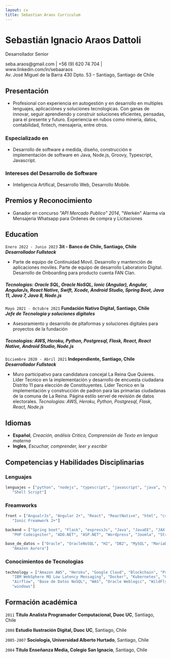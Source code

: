 ```yaml
---
layout: cv
title: Sebastian Araos Curriculum
---
```

# Sebastián Ignacio Araos Dattoli
Desarrollador Senior

<div id="webaddress">
seba.araos@gmail.com | +56 (9) 620 74 704
 | www.linkedin.com/in/sebaaraos
<br>
Av. José Miguel de la Barra 430 Dpto. 53 – Santiago, Santiago de Chile
</div>


## Presentación

- Profesional con experiencia en autogestión y en desarrollo en multiples lenguajes, aplicaciónes y soluciones tecnologicas. Con ganas de innovar, seguir aprendiendo y construir soluciones eficientes, pensadas, para el presente y futuro. Experiencia en rubos como mineria, datos, contabilidad, fintech, mensajeria, entre otros.


### Especializado en

- Desarrollo de software a medida, diseño, construcción e implementación de software en Java, Node.js, Groovy, Typescript, Javascript.


### Intereses del Desarrollo de Software

- Inteligencia Artifical, Desarrollo Web, Desarrollo Mobile.


## Premios y Reconocimiento

- Ganador en concurso *"API Mercado Publico" 2014*, "Werkén" Alarma vía Mensajeria Whatsapp para Ordenes de compra y Licitaciones



## Education

`Enero 2022 - Junio 2023`
__3it - Banco de Chile, Santiago, Chile__
<br>***Desarrollador Fullstack***
- Parte de equipo de Continuidad Movil. Desarrollo y mantención de aplicaciones moviles. Parte de equipo de desarrollo Laboratorio Digital. Desarrollo de Onboarding para producto cuenta FAN Clan.
##### Tecnologias: *Oracle SQL, Oracle NoSQL, Ionic (Angular), Angular, AngularJs, React Native, Swift, Xcode, Android Studio, Spring Boot, Java 11, Java 7, Java 8, Node.js*

`Mayo 2021 - Octubre 2021`
__Fundación Nativo Digital, Santiago, Chile__
<br>***Jefe de Tecnologia y soluciones digitales***
- Asesoramiento y desarrollo de pltaformas y soluciones digitales para proyectos de la fundación 
##### *Tecnologias: AWS, Heroku, Python, Postgresql, Flask, React, React Native, Android Studio, Node.js*

`Diciembre 2020 - Abril 2021`
__Independiente, Santiago, Chile__
<br>***Desarrollador Fullstack***
- Muro participativo para candidatura concejal La Reina Que Quieres.
Líder Tecnico en la implementación y desarrollo de encuesta ciudadana Distrito 11 para elección de Constituyentes.
Líder Tecnico en la implementación y construcción de padron para las primarias ciudadanas de la comuna de La Reina. Página estilo servel de revisión de datos electorales.
*Tecnologias: AWS, Heroku, Python, Postgresql, Flask, React, Node.js*

## Idiomas
- **Español**, *Creación, análisis Critico, Comprensión de Texto en lengua materna*
- **Ingles**, *Escuchar, comprender, leer y escribir*


## Competencias y Habilidades Disciplinarias

### Lenguajes

``` python
lenguajes = ["python", "nodejs", "typescript", "javascript", "java", "groovy", "PHP","C Sharp", "Korn Shell", 
   "Shell Script"]
```

### Freamworks
``` python
front = ["AngualrJs", "Angular 2+", "React", "ReactNative", "html", "css", "Android Nativo", "Cordova", 
   "Ionic Freamwork 2+"]

backend = ["Spring boot", "Flask", "expressJs", "Java", "JavaEE", "JAX-RS", "GWT", "Laravel", "Spock Freamworks" 
   "PHP Codeigniter", "ADO.NET", "ASP.NET", "Wordpress", "Joomla", "Struts 1", "Struts 2"]

base_de_datos = ["Oracle", "OracleNoSQL", "H2", "DB2", "MySQL", "MariaDB", "SQLServer", "PostgreSQL", "MongoDB", 
   "Amazon Aurora"]
```


### Conocimientos de Tecnologias

``` python
technology = ["Amazon AWS", "Heroku", "Google Cloud", "Blockchain", "Protocolo Fix", 
   "IBM WebSphere MQ Low Latency Messaging", "Docker", "Kubernetes", "Git", "SVN", "CVS", "Base de Datos SQL", 
   "Airflow", "Base de Datos NoSQL", "WAS", "Oracle Weblogic", "WildFly", "Tomcat", "GlassFish", "GNU/linux", "macos", 
   "windows"]
```


## Formación académica

`2011`
__Titulo Analista Programador Computacional, Duoc UC__, Santiago, Chile

`2008`
__Estudio Ilustración Digital, Duoc UC__, Santiago, Chile

`2005-2007`
__Sociología, Universidad Alberto Hurtado__, Santiago, Chile

`2004`
__Titulo Enseñanza Media, Colegio San Ignacio__, Santiago, Chile


<!-- ### Footer

Last updated: Agosto 2023 -->


